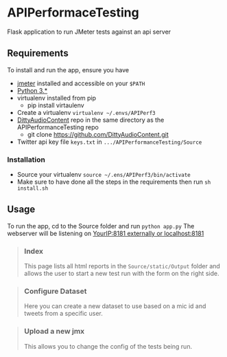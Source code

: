 # APIPerformaceTesting
Flask application to run JMeter tests against an api server

## Requirements
To install and run the app, ensure you have
  * [jmeter](http://jmeter.apache.org/download_jmeter.cgi) installed and accessible on your ```$PATH```
  * [Python 3.*](https://www.python.org/downloads/release/)
  * virtualenv installed from pip
    * pip install virtaulenv
  * Create a virtualenv ``` virtualenv ~/.envs/APIPerf3 ```
  * [DittyAudioContent](https://github.com/zyamusic) repo in the same directory as the APIPerformanceTesting repo
    * git clone https://github.com/DittyAudioContent.git
  * Twitter api key file ```keys.txt``` in ```.../APIPerformanceTesting/Source```

  ### Installation
  * Source your virtualenv ``` source ~/.ens/APIPerf3/bin/activate ```
  *  Make sure to have done all the steps in the requirements then run ``` sh install.sh ```

## Usage
To run the app, cd to the Source folder and run ```python app.py``` The webserver will be listening on [YourIP:8181 externally or localhost:8181](http://localhost:8181)

> ### Index
> This page lists all html reports in the ```Source/static/Output``` folder and allows the user to start a new test run with the form on the right side.

> ### Configure Dataset
> Here you can create a new dataset to use based on a mic id and tweets from a specific user.

> ### Upload a new jmx
> This allows you to change the config of the tests being run.
